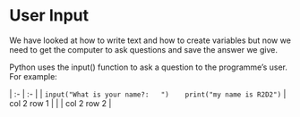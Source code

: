 # User Input
We have looked at how to write text and how to create variables but now we need to get the computer to ask questions and save the answer we give.

Python uses the input() function to ask a question to the programme’s user. 
For example:

| :- | :- |
|  `input("What is your name?:   ")    print("my name is R2D2")` | col 2 row 1 |
|          | col 2 row 2 |
